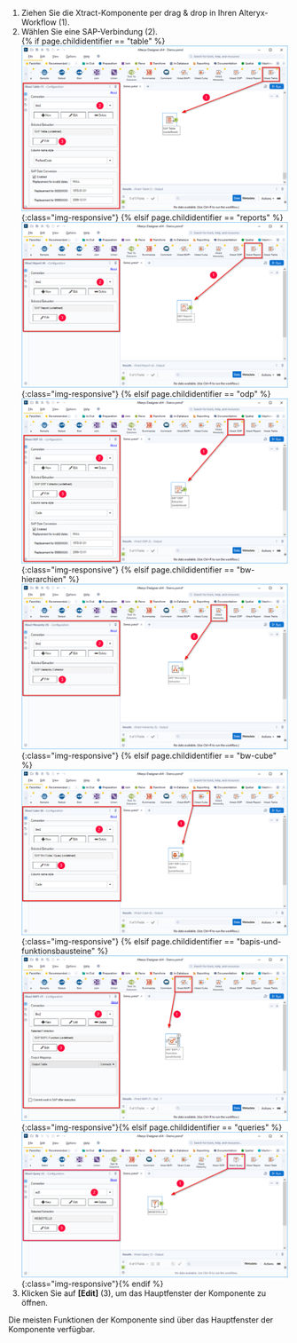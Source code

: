 
1. Ziehen Sie die Xtract-Komponente per drag & drop in Ihren Alteryx-Workflow (1).
2. Wählen Sie eine SAP-Verbindung (2).<br>
{% if page.childidentifier == "table" %} ![New](/img/content/xfa/xfa_create_table_extraction_01.png){:class="img-responsive"} {% elsif page.childidentifier == "reports" %} ![New](/img/content/xfa/xfa_create_report_extraction_01.png){:class="img-responsive"} {% elsif page.childidentifier == "odp" %} ![New](/img/content/xfa/xfa_create_odp_extraction_01.png){:class="img-responsive"} {% elsif page.childidentifier == "bw-hierarchien" %} ![New](/img/content/xfa/xfa_create_hierarchy_extraction_01.png){:class="img-responsive"} {% elsif page.childidentifier == "bw-cube" %} ![New](/img/content/xfa/xfa_create_cube_extraction_01.png){:class="img-responsive"} {% elsif page.childidentifier == "bapis-und-funktionsbausteine" %} ![New](/img/content/xfa/xfa_create_bapi_extraction_01.png){:class="img-responsive"}{% elsif page.childidentifier == "queries" %} ![New](/img/content/xfa/xfa_create_query_extraction_01.png){:class="img-responsive"}{% endif %}
3. Klicken Sie auf **[Edit]** (3), um das Hauptfenster der Komponente zu öffnen.

Die meisten Funktionen der Komponente sind über das Hauptfenster der Komponente verfügbar.

